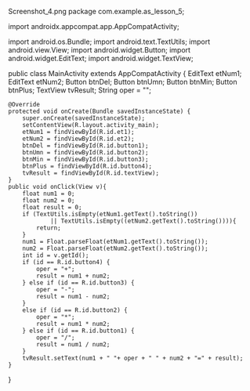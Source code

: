 Screenshot_4.png
package com.example.as_lesson_5;

import androidx.appcompat.app.AppCompatActivity;

import android.os.Bundle;
import android.text.TextUtils;
import android.view.View;
import android.widget.Button;
import android.widget.EditText;
import android.widget.TextView;

public class MainActivity extends AppCompatActivity {
    EditText etNum1;
    EditText etNum2;
    Button btnDel;
    Button btnUmn;
    Button btnMin;
    Button btnPlus;
    TextView tvResult;
    String oper = "";


    @Override
    protected void onCreate(Bundle savedInstanceState) {
        super.onCreate(savedInstanceState);
        setContentView(R.layout.activity_main);
        etNum1 = findViewById(R.id.et1);
        etNum2 = findViewById(R.id.et2);
        btnDel = findViewById(R.id.button1);
        btnUmn = findViewById(R.id.button2);
        btnMin = findViewById(R.id.button3);
        btnPlus = findViewById(R.id.button4);
        tvResult = findViewById(R.id.textView);
    }
    public void onClick(View v){
        float num1 = 0;
        float num2 = 0;
        float result = 0;
        if (TextUtils.isEmpty(etNum1.getText().toString())
                || TextUtils.isEmpty((etNum2.getText().toString()))){
            return;
        }
        num1 = Float.parseFloat(etNum1.getText().toString());
        num2 = Float.parseFloat(etNum2.getText().toString());
        int id = v.getId();
        if (id == R.id.button4) {
            oper = "+";
            result = num1 + num2;
        } else if (id == R.id.button3) {
            oper = "-";
            result = num1 - num2;
        }
        else if (id == R.id.button2) {
            oper = "*";
            result = num1 * num2;
        } else if (id == R.id.button1) {
            oper = "/";
            result = num1 / num2;
        }
        tvResult.setText(num1 + " "+ oper + " " + num2 + "=" + result);
    }
}
